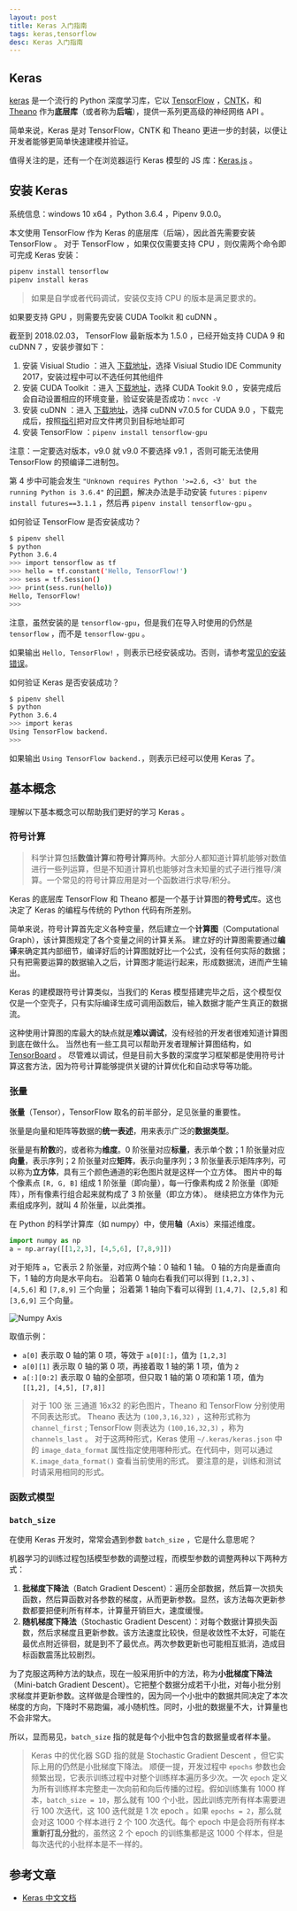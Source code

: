 ```yaml
---
layout: post
title: Keras 入门指南
tags: keras,tensorflow
desc: Keras 入门指南
---
```


## Keras

[keras](https://keras.io/) 是一个流行的 Python 深度学习库，它以 [TensorFlow](https://github.com/tensorflow/tensorflow) ，[CNTK](https://github.com/Microsoft/cntk)，和 [Theano](https://github.com/Theano/Theano) 作为**底层库**（或者称为**后端**），提供一系列更高级的神经网络 API 。

简单来说，Keras 是对 TensorFlow，CNTK 和 Theano 更进一步的封装，以便让开发者能够更简单快速建模并验证。

值得关注的是，还有一个在浏览器运行 Keras 模型的 JS 库：[Keras.js](https://github.com/transcranial/keras-js) 。

## 安装 Keras

系统信息：windows 10 x64 ，Python 3.6.4 ，Pipenv 9.0.0。

本文使用 TensorFlow 作为 Keras 的底层库（后端），因此首先需要安装 TensorFlow 。
对于 TensorFlow ，如果仅仅需要支持 CPU ，则仅需两个命令即可完成 Keras 安装：

```bash
pipenv install tensorflow
pipenv install keras
```

> 如果是自学或者代码调试，安装仅支持 CPU 的版本是满足要求的。

如果要支持 GPU ，则需要先安装 CUDA Toolkit 和 cuDNN 。

截至到 2018.02.03， TensorFlow 最新版本为 1.5.0 ，已经开始支持 CUDA 9 和 cuDNN 7 ，安装步骤如下：

1. 安装 Visiual Studio ：进入 [下载地址](https://www.visualstudio.com/)，选择 Visiual Studio IDE Community 2017，安装过程中可以不选任何其他组件
2. 安装 CUDA Toolkit ：进入 [下载地址](https://developer.nvidia.com/cuda-toolkit-archive)，选择 CUDA Tookit 9.0 ，安装完成后会自动设置相应的环境变量，验证安装是否成功：`nvcc -V`
3. 安装 cuDNN ：进入 [下载地址](https://developer.nvidia.com/cudnn)，选择 cuDNN v7.0.5 for CUDA 9.0 ，下载完成后，按照[指引](http://docs.nvidia.com/deeplearning/sdk/cudnn-install/index.html#installwindows)把对应文件拷贝到目标地址即可
4. 安装 TensorFlow ：`pipenv install tensorflow-gpu` 

注意：一定要选对版本，v9.0 就 v9.0 不要选择 v9.1 ，否则可能无法使用 TensorFlow 的预编译二进制包。

第 4 步中可能会发生 `"Unknown requires Python '>=2.6, <3' but the running Python is 3.6.4"` 的[问题](https://github.com/tensorflow/tensorflow/issues/16478)，解决办法是手动安装 `futures` : `pipenv install futures==3.1.1` ，然后再 `pipenv install tensorflow-gpu` 。

如何验证 TensorFlow 是否安装成功？

```bash
$ pipenv shell
$ python
Python 3.6.4 
>>> import tensorflow as tf
>>> hello = tf.constant('Hello, TensorFlow!')
>>> sess = tf.Session()
>>> print(sess.run(hello))
Hello, TensorFlow!
>>> 
```

注意，虽然安装的是 `tensorflow-gpu`，但是我们在导入时使用的仍然是 `tensorflow` ，而不是 `tensorflow-gpu` 。

如果输出 `Hello, TensorFlow!` ，则表示已经安装成功。否则，请参考[常见的安装错误](https://www.tensorflow.org/install/install_windows?hl=zh-cn#common_installation_problems)。

如何验证 Keras 是否安装成功？

```bash
$ pipenv shell
$ python
Python 3.6.4 
>>> import keras
Using TensorFlow backend.
>>>
```

如果输出 `Using TensorFlow backend.`，则表示已经可以使用 Keras 了。

## 基本概念

理解以下基本概念可以帮助我们更好的学习 Keras 。

### 符号计算

> 科学计算包括**数值计算**和**符号计算**两种。大部分人都知道计算机能够对数值进行一些列运算，但是不知道计算机也能够对含未知量的式子进行推导/演算。一个常见的符号计算应用是对一个函数进行求导/积分。

Keras 的底层库 TensorFlow 和 Theano 都是一个基于计算图的**符号式**库。这也决定了 Keras 的编程与传统的 Python 代码有所差别。

简单来说，符号计算首先定义各种变量，然后建立一个**计算图**（Computational Graph），该计算图规定了各个变量之间的计算关系。
建立好的计算图需要通过**编译**来确定其内部细节，编译好后的计算图就好比一个公式，没有任何实际的数据；只有把需要运算的数据输入之后，计算图才能运行起来，形成数据流，进而产生输出。

Keras 的建模跟符号计算类似，当我们的 Keras 模型搭建完毕之后，这个模型仅仅是一个空壳子，只有实际编译生成可调用函数后，输入数据才能产生真正的数据流。

这种使用计算图的库最大的缺点就是**难以调试**，没有经验的开发者很难知道计算图到底在做什么。
当然也有一些工具可以帮助开发者理解计算图结构，如 [TensorBoard](https://github.com/tensorflow/tensorboard) 。
尽管难以调试，但是目前大多数的深度学习框架都是使用符号计算这套方法，因为符号计算能够提供关键的计算优化和自动求导等功能。

### 张量

**张量**（Tensor），TensorFlow 取名的前半部分，足见张量的重要性。

张量是向量和矩阵等数据的**统一表述**，用来表示广泛的**数据类型**。

张量是有**阶数**的，或者称为**维度**。0 阶张量对应**标量**，表示单个数；1 阶张量对应**向量**，表示序列；2 阶张量对应**矩阵**，表示向量序列；3 阶张量表示矩阵序列，可以称为**立方体**，具有三个颜色通道的彩色图片就是这样一个立方体。
图片中的每个像素点 `[R, G, B]` 组成 1 阶张量（即向量），每一行像素构成 2 阶张量（即矩阵），所有像素行组合起来就构成了 3 阶张量（即立方体）。
继续把立方体作为元素组成序列，就叫 4 阶张量，以此类推。

在 Python 的科学计算库（如 numpy）中，使用**轴**（Axis）来描述维度。

```python
import numpy as np
a = np.array([[1,2,3], [4,5,6], [7,8,9]])
```

对于矩阵 `a`，它表示 2 阶张量，对应两个轴：0 轴和 1 轴。
0 轴的方向是垂直向下，1 轴的方向是水平向右。
沿着第 0 轴向右看我们可以得到 `[1,2,3]` 、 `[4,5,6]` 和 `[7,8,9]` 三个向量；
沿着第 1 轴向下看可以得到 `[1,4,7]`、`[2,5,8]` 和 `[3,6,9]` 三个向量。

![Numpy Axis](../assets/img/numpy-axis.png)

取值示例：

* `a[0]` 表示取 0 轴的第 0 项，等效于 `a[0][:]`，值为 `[1,2,3]`
* `a[0][1]` 表示取 0 轴的第 0 项，再接着取 1 轴的第 1 项，值为 `2`
* `a[:][0:2]` 表示取 0 轴的全部项，但只取 1 轴的第 0 项和第 1 项，值为 `[[1,2], [4,5], [7,8]]`

> 对于 100 张 三通道 16x32 的彩色图片，Theano 和 TensorFlow 分别使用不同表达形式。
> Theano 表达为 `(100,3,16,32)` ，这种形式称为 `channel_first` ;
> TensorFlow 则表达为 `(100,16,32,3)` ，称为 `channels_last` 。
> 对于这两种形式，Keras 使用 `~/.keras/keras.json` 中的 `image_data_format` 属性指定使用哪种形式。在代码中，则可以通过`K.image_data_format()` 查看当前使用的形式。
> 要注意的是，训练和测试时请采用相同的形式。

### 函数式模型

### `batch_size`

在使用 Keras 开发时，常常会遇到参数 `batch_size` ，它是什么意思呢？

机器学习的训练过程包括模型参数的调整过程，而模型参数的调整两种以下两种方式：

1. **批梯度下降法**（Batch Gradient Descent）：遍历全部数据，然后算一次损失函数，然后算函数对各参数的梯度，从而更新参数。显然，该方法每次更新参数都要把便利所有样本，计算量开销巨大，速度缓慢。
2. **随机梯度下降法**（Stochastic Gradient Descent）：对每个数据计算损失函数，然后求梯度且更新参数。该方法速度比较快，但是收敛性不太好，可能在最优点附近徘徊，就是到不了最优点。两次参数更新也可能相互抵消，造成目标函数震荡比较剧烈。

为了克服这两种方法的缺点，现在一般采用折中的方法，称为**小批梯度下降法**（Mini-batch Gradient Descent）。它把整个数据分成若干小批，对每小批分别求梯度并更新参数。这样做是合理性的，因为同一个小批中的数据共同决定了本次梯度的方向，下降时不易跑偏，减小随机性。同时，小批的数据量不大，计算量也不会非常大。

所以，显而易见，`batch_size` 指的就是每个小批中包含的数据量或者样本量。

> Keras 中的优化器 SGD 指的就是 Stochastic Gradient Descent ，但它实际上用的仍然是小批梯度下降法。
顺便一提，开发过程中 `epochs` 参数也会频繁出现，它表示训练过程中对整个训练样本遍历多少次。一次 `epoch` 定义为所有训练样本完整走一次向前和向后传播的过程。假如训练集有 1000 样本，`batch_size = 10`，那么就有 100 个小批，因此训练完所有样本需要进行 100 次迭代，这 100 迭代就是 1 次 epoch 。如果 `epochs = 2`，那么就会对这 1000 个样本进行 2 个 100 次迭代。每个 epoch 中是会将所有样本**重新打乱分批**的，虽然这 2 个 epoch 的训练集都是这 1000 个样本，但是每次迭代的小批样本是不一样的。

## 参考文章

* [Keras 中文文档](https://keras-cn.readthedocs.io/en/latest/)

